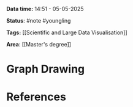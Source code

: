 **Data time:** 14:51 - 05-05-2025

**Status**: #note #youngling 

**Tags:** [[Scientific and Large Data Visualisation]]

**Area**: [[Master's degree]]
# Graph Drawing


# References